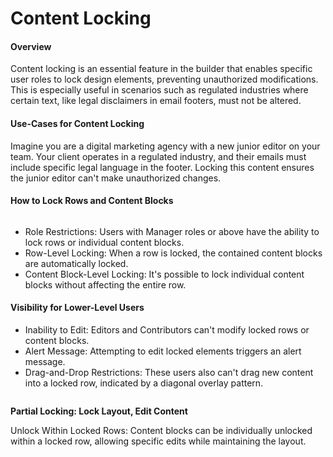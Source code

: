 # Content Locking

#### Overview

Content locking is an essential feature in the builder that enables specific user roles to lock design elements, preventing unauthorized modifications. This is especially useful in scenarios such as regulated industries where certain text, like legal disclaimers in email footers, must not be altered.

#### Use-Cases for Content Locking

Imagine you are a digital marketing agency with a new junior editor on your team. Your client operates in a regulated industry, and their emails must include specific legal language in the footer. Locking this content ensures the junior editor can't make unauthorized changes.

#### How to Lock Rows and Content Blocks

<figure><img src="https://lh7-eu.googleusercontent.com/DTp6Cbfkmqb7kIVTBvmGM68cfhbyJYssZ4CPrO5-6WPdW_n81wx_stmROnpPifBRQMfA5ntmvL-opUyg2UT9Jsn7DvbQPC-yiyVYhoWqKVxTc2LQFXfZg_8orEt4mL-nZQBGSg-792Sgf4QYTH_EC5g" alt=""><figcaption></figcaption></figure>

* Role Restrictions: Users with Manager roles or above have the ability to lock rows or individual content blocks.
* Row-Level Locking: When a row is locked, the contained content blocks are automatically locked.
* Content Block-Level Locking: It's possible to lock individual content blocks without affecting the entire row.

#### Visibility for Lower-Level Users

* Inability to Edit: Editors and Contributors can't modify locked rows or content blocks.
* Alert Message: Attempting to edit locked elements triggers an alert message.
* Drag-and-Drop Restrictions: These users also can't drag new content into a locked row, indicated by a diagonal overlay pattern.

<figure><img src="https://lh7-eu.googleusercontent.com/FsBk6eUuCd168z4cNB5duA_5v5kDzBOMU6SNBryWzSzr_jLdtm9nBf5nsF-ExwZXxjY7JA2Dv2Q5ZNbEvl0-CL5du03GTmGvXJnY13os5ANqXi6AAn_VWxWZJsiTC7BEyYByZF1iGGNW3AXhbc-ZQDM" alt=""><figcaption></figcaption></figure>

**Partial Locking: Lock Layout, Edit Content**

Unlock Within Locked Rows: Content blocks can be individually unlocked within a locked row, allowing specific edits while maintaining the layout.
